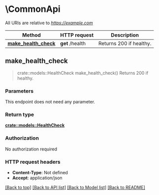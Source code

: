 # \CommonApi

All URIs are relative to *https://example.com*

Method | HTTP request | Description
------------- | ------------- | -------------
[**make_health_check**](CommonApi.md#make_health_check) | **get** /health | Returns 200 if healthy.



## make_health_check

> crate::models::HealthCheck make_health_check()
Returns 200 if healthy.

### Parameters

This endpoint does not need any parameter.

### Return type

[**crate::models::HealthCheck**](HealthCheck.md)

### Authorization

No authorization required

### HTTP request headers

- **Content-Type**: Not defined
- **Accept**: application/json

[[Back to top]](#) [[Back to API list]](../README.md#documentation-for-api-endpoints) [[Back to Model list]](../README.md#documentation-for-models) [[Back to README]](../README.md)

